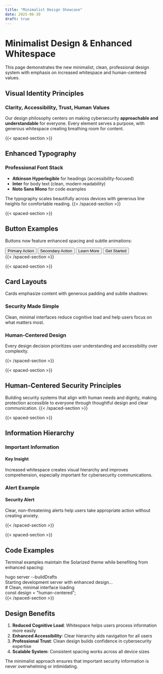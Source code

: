 ```yaml
---
title: "Minimalist Design Showcase"
date: 2025-06-30
draft: true
---
```


# Minimalist Design & Enhanced Whitespace

This page demonstrates the new minimalist, clean, professional design system with emphasis on increased whitespace and human-centered values.

## Visual Identity Principles

### Clarity, Accessibility, Trust, Human Values

Our design philosophy centers on making cybersecurity **approachable and understandable** for everyone. Every element serves a purpose, with generous whitespace creating breathing room for content.

{{< spaced-section >}}
## Enhanced Typography

### Professional Font Stack
- **Atkinson Hyperlegible** for headings (accessibility-focused)
- **Inter** for body text (clean, modern readability)
- **Noto Sans Mono** for code examples

The typography scales beautifully across devices with generous line heights for comfortable reading.
{{< /spaced-section >}}

{{< spaced-section >}}
## Button Examples

Buttons now feature enhanced spacing and subtle animations:

<div class="flex flex-wrap gap-6">
  <button class="btn-brand-primary">Primary Action</button>
  <button class="btn-brand-secondary">Secondary Action</button>
  <button class="btn-brand-teal">Learn More</button>
  <button class="btn-brand-orange">Get Started</button>
</div>
{{< /spaced-section >}}

{{< spaced-section >}}
## Card Layouts

Cards emphasize content with generous padding and subtle shadows:

<div class="grid grid-cols-1 md:grid-cols-2 gap-8">
  <div class="brand-card">
    <h3 class="text-brand-subheading mb-4">Security Made Simple</h3>
    <p class="text-brand-body">Clean, minimal interfaces reduce cognitive load and help users focus on what matters most.</p>
  </div>
  <div class="brand-card-alt">
    <h3 class="text-brand-subheading mb-4">Human-Centered Design</h3>
    <p class="text-brand-body">Every design decision prioritizes user understanding and accessibility over complexity.</p>
  </div>
</div>
{{< /spaced-section >}}

{{< spaced-section >}}
## Human-Centered Security Principles

Building security systems that align with human needs and dignity, making protection accessible to everyone through thoughtful design and clear communication.
{{< /spaced-section >}}

{{< spaced-section >}}
## Information Hierarchy

### Important Information
<div class="brand-highlight">
  <h4 class="font-bold text-brand-gold mb-2">Key Insight</h4>
  <p>Increased whitespace creates visual hierarchy and improves comprehension, especially important for cybersecurity communications.</p>
</div>

### Alert Example
<div class="brand-alert">
  <h4 class="font-bold mb-2">Security Alert</h4>
  <p>Clear, non-threatening alerts help users take appropriate action without creating anxiety.</p>
</div>
{{< /spaced-section >}}

{{< spaced-section >}}
## Code Examples

Terminal examples maintain the Solarized theme while benefiting from enhanced spacing:

<div class="terminal mb-8">
<div class="terminal-prompt">hugo server --buildDrafts</div>
<div class="text-sl-cyan">Starting development server with enhanced design...</div>
<div class="comment"># Clean, minimal interface loading</div>
<div><span class="keyword">const</span> <span class="variable">design</span> <span class="operator">=</span> <span class="string">"human-centered"</span><span class="operator">;</span></div>
</div>
{{< /spaced-section >}}

## Design Benefits

1. **Reduced Cognitive Load**: Whitespace helps users process information more easily
2. **Enhanced Accessibility**: Clear hierarchy aids navigation for all users
3. **Professional Trust**: Clean design builds confidence in cybersecurity expertise
4. **Scalable System**: Consistent spacing works across all device sizes

The minimalist approach ensures that important security information is never overwhelming or intimidating.